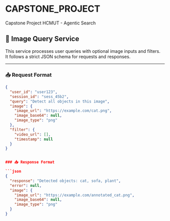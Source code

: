 # CAPSTONE_PROJECT
Capstone Project HCMUT - Agentic Search

## 🧠 Image Query Service

This service processes user queries with optional image inputs and filters.  
It follows a strict JSON schema for requests and responses.

---

### 📥 Request Format
```json
{
  "user_id": "user123",
  "session_id": "sess_45b2",
  "query": "Detect all objects in this image",
  "image": {
    "image_url": "https://example.com/cat.png",
    "image_base64": null,
    "image_type": "png"
  },
  "filter": {
    "video_url": [],
    "timestamp": null
  }
}


### 📥 Response Format

```json
{
  "response": "Detected objects: cat, sofa, plant",
  "error": null,
  "image": {
    "image_url": "https://example.com/annotated_cat.png",
    "image_base64": null,
    "image_type": "png"
  }
}

